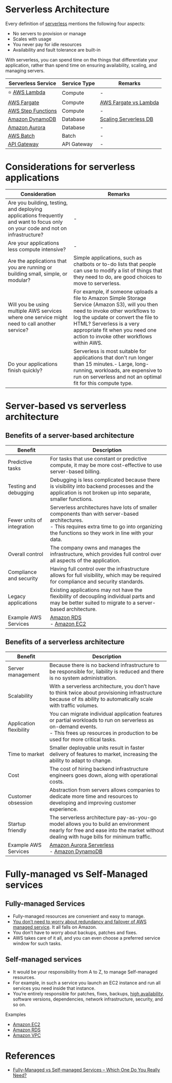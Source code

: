 # Serverless Architecture
Every definition of [serverless](https://aws.amazon.com/what-is/cloud-native/) mentions the following four aspects:
- No servers to provision or manage
- Scales with usage
- You never pay for idle resources
- Availability and fault tolerance are built-in

With serverless, you can spend time on the things that differentiate your application, rather than spend time on ensuring availability, scaling, and managing servers.

| Serverless Service                                                                               | Service Type | Remarks                                                            |
|--------------------------------------------------------------------------------------------------|--------------|--------------------------------------------------------------------|
| :star: [AWS Lambda](3_ComputeServices/AWSLambda/Readme.md)                                       | Compute      | -                                                                  |
| [AWS Fargate](3_ComputeServices/AWSFargate.md)                                                   | Compute      | [AWS Fargate vs Lambda](3_ComputeServices/AWSFargateVsLambda.md)   |
| [AWS Step Functions](3_ComputeServices/AWSStepFunctions.md)                                      | Compute      | -                                                                  |
| [Amazon DynamoDB](6_DatabaseServices/AmazonDynamoDB/Readme.md)                                   | Database     | [Scaling Serverless DB](6_DatabaseServices/ScalingServerlessDB.md) |
| [Amazon Aurora](6_DatabaseServices/AmazonRDS/AmazonAurora.md)                                    | Database     | -                                                                  |
| [AWS Batch](10_BigDataComponents/BatchProcessing/AWSBatch.md)                                    | Batch        | -                                                                  |
| [API Gateway](1_NetworkingAndContentDelivery/2_ApplicationNetworking/AmazonAPIGateway/Readme.md) | API Gateway  | -                                                                  |

# Considerations for serverless applications

| Consideration                                                                                                                     | Remarks                                                                                                                                                                                                                                                                              |
|-----------------------------------------------------------------------------------------------------------------------------------|--------------------------------------------------------------------------------------------------------------------------------------------------------------------------------------------------------------------------------------------------------------------------------------|
| Are you building, testing, and deploying applications frequently and want to focus only on your code and not on infrastructure?   | -                                                                                                                                                                                                                                                                                    |
| Are your applications less compute intensive?                                                                                     | -                                                                                                                                                                                                                                                                                    |
| Are the applications that you are running or building small, simple, or modular?                                                  | Simple applications, such as chatbots or to-do lists that people can use to modify a list of things that they need to do, are good choices to move to serverless.                                                                                                                    |
| Will you be using multiple AWS services where one service might need to call another service?                                     | For example, if someone uploads a file to Amazon Simple Storage Service (Amazon S3), will you then need to invoke other workflows to log the update or convert the file to HTML? Serverless is a very appropriate fit when you need one action to invoke other workflows within AWS. |
| Do your applications finish quickly?                                                                                              | Serverless is most suitable for applications that don't run longer than 15 minutes.- Large, long-running, workloads, are expensive to run on serverless and not an optimal fit for this compute type.                                                                                |

# Server-based vs serverless architecture

## Benefits of a server-based architecture

| Benefit                    | Description                                                                                                                                                                                       |
|----------------------------|---------------------------------------------------------------------------------------------------------------------------------------------------------------------------------------------------|
| Predictive tasks           | For tasks that use constant or predictive compute, it may be more cost-effective to use server-based billing.                                                                                     |
| Testing and debugging      | Debugging is less complicated because there is visibility into backend processes and the application is not broken up into separate, smaller functions.                                           |
| Fewer units of integration | Serverless architectures have lots of smaller components than with server-based architectures. <br/>- This requires extra time to go into organizing the functions so they work in line with your data. |
| Overall control            | The company owns and manages the infrastructure, which provides full control over all aspects of the application.                                                                                 |
| Compliance and security    | Having full control over the infrastructure allows for full visibility, which may be required for compliance and security standards.                                                              |
| Legacy applications        | Existing applications may not have the flexibility of decoupling individual parts and may be better suited to migrate to a server-based architecture.                                             |
| Example AWS Services       | [Amazon RDS](6_DatabaseServices/AmazonRDS/Readme.md)<br/>- [Amazon EC2](3_ComputeServices/AmazonEC2/Readme.md)                                                                                    |

## Benefits of a serverless architecture

| Benefit                  | Description                                                                                                                                                                                     |
|--------------------------|-------------------------------------------------------------------------------------------------------------------------------------------------------------------------------------------------|
| Server management        | Because there is no backend infrastructure to be responsible for, liability is reduced and there is no system administration.                                                                   |
| Scalability              | With a serverless architecture, you don’t have to think twice about provisioning infrastructure because of its ability to automatically scale with traffic volumes.                             |
| Application flexibility  | You can migrate individual application features or partial workloads to run on serverless as on-demand events. <br/>- This frees up resources in production to be used for more critical tasks. |
| Time to market           | Smaller deployable units result in faster delivery of features to market, increasing the ability to adapt to change.                                                                            |
| Cost                     | The cost of hiring backend infrastructure engineers goes down, along with operational costs.                                                                                                    |
| Customer obsession       | Abstraction from servers allows companies to dedicate more time and resources to developing and improving customer experience.                                                                  |
| Startup friendly         | The serverless architecture pay-as-you-go model allows you to build an environment nearly for free and ease into the market without dealing with huge bills for minimum traffic.                |
| Example AWS Services     | [Amazon Aurora Serverless](6_DatabaseServices/AmazonRDS/AuroraServerless.md)<br/>- [Amazon DynamoDB](6_DatabaseServices/AmazonDynamoDB/Readme.md)                                               |

# Fully-managed vs Self-Managed services

## Fully-managed Services
- Fully-managed resources are convenient and easy to manage.
- [You don’t need to worry about redundancy and failover of AWS managed service](../1_HLDDesignComponents/0_SystemGlossaries/Reliability/FaultTolerance.md). It all falls on Amazon.
- You don’t have to worry about backups, patches and fixes.
- AWS takes care of it all, and you can even choose a preferred service window for such tasks.

## Self-managed services
- It would be your responsibility from A to Z, to manage Self-managed resources.
- For example, in such a service you launch an EC2 instance and run all services you need inside that instance.
- You’re entirely responsible for patches, fixes, backups, [high availability](../1_HLDDesignComponents/0_SystemGlossaries/Reliability/HighAvailability.md), software versions, dependencies, network infrastructure, security, and so on.

Examples
- [Amazon EC2](3_ComputeServices/AmazonEC2/Readme.md)
- [Amazon RDS](6_DatabaseServices/AmazonRDS/Readme.md)
- [Amazon VPC](1_NetworkingAndContentDelivery/3_NetworkFoundations/AmazonVPC/Readme.md)

# References
- [Fully-Managed vs Self-managed Services – Which One Do You Really Need?](https://bluesoft.com/blog/fully-managed-vs-self-managed-services-which-one-do-you-really-need/)